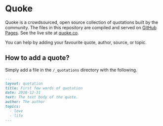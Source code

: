 Quoke
=====

Quoke is a crowdsourced, open source collection of quotations built by the community. The files in this repository are compiled and served on [GitHub Pages](https://pages.github.com/). See the live site at [quoke.co](https://quoke.co).

You can help by adding your favourite quote, author, source, or topic.

How to add a quote?
-------------------

Simply add a file in the `/_quotations` directory with the following.

```markdown
---
layout: quotation
title: First few words of quotation
date: 2018-12-31
text: The text body of the quote.
author: The author
topics:
  - love
  - life
---
```
